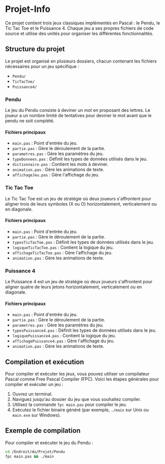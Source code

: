 # Projet-Info

Ce projet contient trois jeux classiques implémentés en Pascal : le Pendu, le Tic Tac Toe et le Puissance 4. Chaque jeu a ses propres fichiers de code source et utilise des unités pour organiser les différentes fonctionnalités.

## Structure du projet

Le projet est organisé en plusieurs dossiers, chacun contenant les fichiers nécessaires pour un jeu spécifique :

- `Pendu/`
- `TicTacToe/`
- `Puissance4/`

### Pendu

Le jeu du Pendu consiste à deviner un mot en proposant des lettres. Le joueur a un nombre limité de tentatives pour deviner le mot avant que le pendu ne soit complété.

#### Fichiers principaux

- `main.pas` : Point d'entrée du jeu.
- `partie.pas` : Gère le déroulement de la partie.
- `parametres.pas` : Gère les paramètres du jeu.
- `typeDonnees.pas` : Définit les types de données utilisés dans le jeu.
- `dictionnaire.pas` : Contient les mots à deviner.
- `animation.pas` : Gère les animations de texte.
- `affichageJeu.pas` : Gère l'affichage du jeu.

### Tic Tac Toe

Le Tic Tac Toe est un jeu de stratégie où deux joueurs s'affrontent pour aligner trois de leurs symboles (X ou O) horizontalement, verticalement ou en diagonale.

#### Fichiers principaux

- `main.pas` : Point d'entrée du jeu.
- `partie.pas` : Gère le déroulement de la partie.
- `typesTicTacToe.pas` : Définit les types de données utilisés dans le jeu.
- `logiqueTicTacToe.pas` : Contient la logique du jeu.
- `affichageTicTacToe.pas` : Gère l'affichage du jeu.
- `animation.pas` : Gère les animations de texte.

### Puissance 4

Le Puissance 4 est un jeu de stratégie où deux joueurs s'affrontent pour aligner quatre de leurs jetons horizontalement, verticalement ou en diagonale.

#### Fichiers principaux

- `main.pas` : Point d'entrée du jeu.
- `partie.pas` : Gère le déroulement de la partie.
- `parametres.pas` : Gère les paramètres du jeu.
- `typesPuissance4.pas` : Définit les types de données utilisés dans le jeu.
- `logiquePuissance4.pas` : Contient la logique du jeu.
- `affichagePuissance4.pas` : Gère l'affichage du jeu.
- `animation.pas` : Gère les animations de texte.

## Compilation et exécution

Pour compiler et exécuter les jeux, vous pouvez utiliser un compilateur Pascal comme Free Pascal Compiler (FPC). Voici les étapes générales pour compiler et exécuter un jeu :

1. Ouvrez un terminal.
2. Naviguez jusqu'au dossier du jeu que vous souhaitez compiler.
3. Utilisez la commande `fpc main.pas` pour compiler le jeu.
4. Exécutez le fichier binaire généré (par exemple, `./main` sur Unix ou `main.exe` sur Windows).

## Exemple de compilation

Pour compiler et exécuter le jeu du Pendu :

```sh
cd /Endroit/du/Projet/Pendu
fpc main.pas && ./main
```
